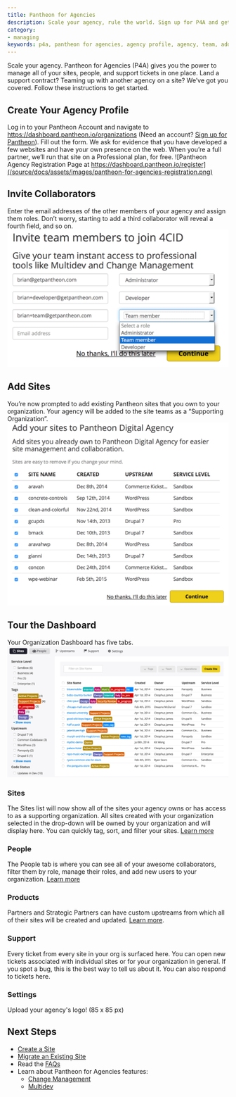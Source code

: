 ```yaml
---
title: Pantheon for Agencies
description: Scale your agency, rule the world. Sign up for P4A and get started.
category:
- managing
keywords: p4a, pantheon for agencies, agency profile, agency, team, add member, add members, add site, add sites, organization site, organization sites, p4a dashboard, agency dashboard, pantheon for agencies dashboard, products, custom upstream, custom upstreams, add product, add custom upstream
---
```

Scale your agency. Pantheon for Agencies (P4A) gives you the power to manage all of your sites, people, and support tickets in one place. Land a support contract? Teaming up with another agency on a site? We’ve got you covered. Follow these instructions to get started.

## Create Your Agency Profile
Log in to your Pantheon Account and navigate to https://dashboard.pantheon.io/organizations (Need an account? [Sign up for Pantheon](https://dashboard.pantheon.io/register)). Fill out the form. We ask for evidence that you have developed a few websites and have your own presence on the web. When you’re a full partner, we’ll run that site on a Professional plan, for free.
![Pantheon Agency Registration Page at https://dashboard.pantheon.io/register](/source/docs/assets/images/pantheon-for-agencies-registration.png)

## Invite Collaborators

Enter the email addresses of the other members of your agency and assign them roles. Don’t worry, starting to add a third collaborator will reveal a fourth field, and so on.
 ![Invite team members to your agency during registration](/source/docs/assets/images/create-org-invite-team-members.png)

## Add Sites

You’re now prompted to add existing Pantheon sites that you own to your organization. Your agency will be added to the site teams as a “Supporting Organization”.
 ![Add existing sites to your agency during registration](/source/docs/assets/images/new-org-add-sites.png)

## Tour the Dashboard

Your Organization Dashboard has five tabs.
 ![The Organization dashboard, site tab](/source/docs/assets/images/organization-dashboard-tour.png)

### Sites

The Sites list will now show all of the sites your agency owns or has access to as a supporting organization. All sites created with your organization selected in the drop-down will be owned by your organization and will display here. You can quickly tag, sort, and filter your sites.
[Learn more](/docs/articles/organizations/managing-sites-and-teams-with-the-organization-dashboard/#add-sites-to-your-organization)

### People

The People tab is where you can see all of your awesome collaborators, filter them by role, manage their roles, and add new users to your organization.
[Learn more](/docs/articles/organizations/managing-sites-and-teams-with-the-organization-dashboard/#add-users-to-your-organization)

### Products

Partners and Strategic Partners can have custom upstreams from which all of their sites will be created and updated.
[Learn more](/docs/articles/organizations/running-a-custom-upstream/).

### Support

Every ticket from every site in your org is surfaced here. You can open new tickets associated with individual sites or for your organization in general. If you spot a bug, this is the best way to tell us about it. You can also respond to tickets here.

### Settings

Upload your agency's logo! (85 x 85 px)

## Next Steps

- [Create a Site](/docs/articles/sites/create)
- [Migrate an Existing Site](/docs/articles/sites/create/migrating-sites)
- Read the [FAQs](/docs/articles/organizations/pantheon-for-agencies/faq)
- Learn about Pantheon for Agencies features:
  - [Change Management](/docs/articles/organizations/change-management)
  - [Multidev](/docs/articles/sites/multidev)
